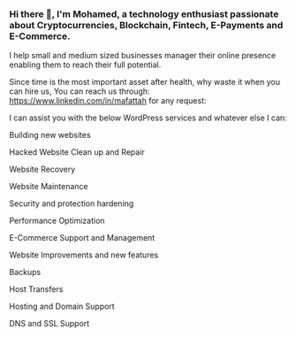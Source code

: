 
### Hi there 👋, I'm Mohamed, a technology enthusiast passionate about Cryptocurrencies, Blockchain, Fintech, E-Payments and E-Commerce.

I help small and medium sized businesses manager their online presence enabling them to reach their full potential.

Since time is the most important asset after health, why waste it when you can hire us, You can reach us through: https://www.linkedin.com/in/mafattah for any request:

I can assist you with the below WordPress services and whatever else I can:

Building new websites

Hacked Website Clean up and Repair

Website Recovery

Website Maintenance

Security and protection hardening

Performance Optimization

E-Commerce Support and Management

Website Improvements and new features

Backups

Host Transfers

Hosting and Domain Support

DNS and SSL Support

<!--
**mohamedahmedabdelfattah/mohamedahmedabdelfattah** is a ✨ _special_ ✨ repository because its `README.md` (this file) appears on your GitHub profile.

Here are some ideas to get you started:

- 🔭 I’m currently working on ...
- 🌱 I’m currently learning ...
- 👯 I’m looking to collaborate on ...
- 🤔 I’m looking for help with ...
- 💬 Ask me about ...
- 📫 How to reach me: ...
- 😄 Pronouns: ...
- ⚡ Fun fact: ...
-->
